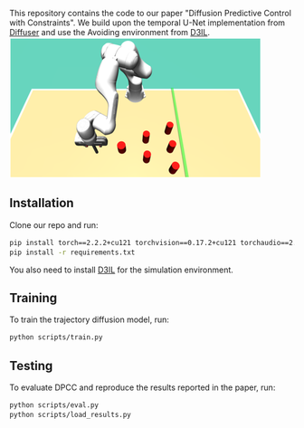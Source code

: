 This repository contains the code to our paper "Diffusion Predictive Control with Constraints". We build upon the temporal U-Net implementation from [Diffuser](https://github.com/jannerm/diffuser) and use the Avoiding environment from [D3IL](https://github.com/ALRhub/d3il).
![alt text](https://github.com/ralfroemer99/dpcc/blob/main/figures/avoiding.png?raw=true)

## Installation
Clone our repo and run:
```bash
pip install torch==2.2.2+cu121 torchvision==0.17.2+cu121 torchaudio==2.2.2+cu121 -f https://download.pytorch.org/whl/torch_stable.html
pip install -r requirements.txt
```
You also need to install [D3IL](https://github.com/ALRhub/d3il) for the simulation environment.

## Training
To train the trajectory diffusion model, run:
```bash
python scripts/train.py
```

## Testing
To evaluate DPCC and reproduce the results reported in the paper, run:
```bash
python scripts/eval.py
python scripts/load_results.py
```
